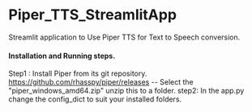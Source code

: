 # Piper_TTS_StreamlitApp
Streamlit application to Use Piper TTS for Text to Speech conversion. 
#### Installation and Running steps. 
Step1 : Install Piper from its git repository. https://github.com/rhasspy/piper/releases -- Select the "piper_windows_amd64.zip"
unzip this to a folder. 
step2: In the app.py change the config_dict to suit your installed folders. 


